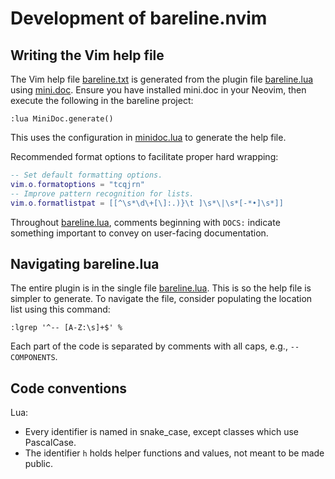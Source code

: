 # Development of bareline.nvim

## Writing the Vim help file

The Vim help file [bareline.txt](./doc/bareline.txt) is generated from the plugin file
[bareline.lua](./lua/bareline.lua) using
[mini.doc](https://github.com/echasnovski/mini.nvim/blob/main/readmes/mini-doc.md). Ensure you have
installed mini.doc in your Neovim, then execute the following in the bareline project:

```
:lua MiniDoc.generate()
```

This uses the configuration in [minidoc.lua](./scripts/minidoc.lua) to generate the help file.

Recommended format options to facilitate proper hard wrapping:

```lua
-- Set default formatting options.
vim.o.formatoptions = "tcqjrn"
-- Improve pattern recognition for lists.
vim.o.formatlistpat = [[^\s*\d\+[\]:.)}\t ]\s*\|\s*[-*•]\s*]]
```

Throughout [bareline.lua](./lua/bareline.lua), comments beginning with `DOCS:` indicate something
important to convey on user-facing documentation.

## Navigating bareline.lua

The entire plugin is in the single file [bareline.lua](./lua/bareline.lua). This is so the help file
is simpler to generate. To navigate the file, consider populating the location list using this
command:

```
:lgrep '^-- [A-Z:\s]+$' %
```

Each part of the code is separated by comments with all caps, e.g., `-- COMPONENTS`.

## Code conventions

Lua:
- Every identifier is named in snake_case, except classes which use PascalCase.
- The identifier `h` holds helper functions and values, not meant to be made public.
